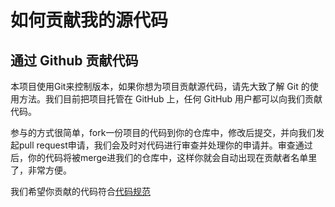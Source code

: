 # 如何贡献我的源代码

## 通过 Github 贡献代码

本项目使用Git来控制版本，如果你想为项目贡献源代码，请先大致了解 Git 的使用方法。我们目前把项目托管在 GitHub 上，任何 GitHub 用户都可以向我们贡献代码。

参与的方式很简单，fork一份项目的代码到你的仓库中，修改后提交，并向我们发起pull request申请，我们会及时对代码进行审查并处理你的申请并。审查通过后，你的代码将被merge进我们的仓库中，这样你就会自动出现在贡献者名单里了，非常方便。

我们希望你贡献的代码符合[代码规范](https://github.com/XieLingfan/algorithm-computerKnowledge/blob/master/CODE%20STYLE.md)

